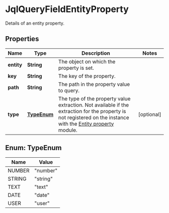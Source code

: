 

# JqlQueryFieldEntityProperty

Details of an entity property.

## Properties

Name | Type | Description | Notes
------------ | ------------- | ------------- | -------------
**entity** | **String** | The object on which the property is set. | 
**key** | **String** | The key of the property. | 
**path** | **String** | The path in the property value to query. | 
**type** | [**TypeEnum**](#TypeEnum) | The type of the property value extraction. Not available if the extraction for the property is not registered on the instance with the [Entity property](https://developer.atlassian.com/cloud/jira/platform/modules/entity-property/) module. |  [optional]



## Enum: TypeEnum

Name | Value
---- | -----
NUMBER | &quot;number&quot;
STRING | &quot;string&quot;
TEXT | &quot;text&quot;
DATE | &quot;date&quot;
USER | &quot;user&quot;



